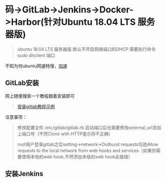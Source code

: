# 码->GitLab->Jenkins->Docker->Harbor(针对Ubuntu 18.04 LTS 服务器版)

> ubuntu 18.04 LTS 服务器版 默认不开启网络端口的DHCP 需要执行命令 sudo dhclient 端口

不知为何ubuntu网速特慢，[加速](https://blog.csdn.net/weixin_43469680/article/details/89019945)

## GitLab安装
 网上随便搜索一个教程跟着安装即可
> [安装gitlab教程示例](https://www.cnblogs.com/xiaojf/p/11113363.html)

注意事项：

> 修改配置文件 /etc/gitlab/gitlab.rb 启动端口后也需要修改external_url添加上端口号（不然Clone with HTTP提示将不正确）
> 
> root用户登录gitlab之后setting->network->Outbund requests勾选Allow requests to the local network from web hooks and services（如果你需要使用本地的web hook,不然添加本级的web hook会报错）

## 安装Jenkins
